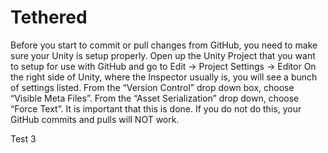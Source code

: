 # Tethered

Before you start to commit or pull changes from GitHub, you need to make sure your Unity is setup properly. Open up the Unity Project that you want to setup for use with GitHub and go to Edit -> Project Settings -> Editor
On the right side of Unity, where the Inspector usually is, you will see a bunch of settings listed. From the “Version Control” drop down box, choose “Visible Meta Files”. From the “Asset Serialization” drop down, choose “Force Text”.
It is important that this is done. If you do not do this, your GitHub commits and pulls will NOT work.

Test 3
